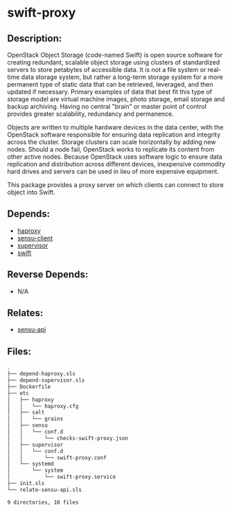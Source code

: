 # swift-proxy

## Description:

OpenStack Object Storage (code-named Swift) is open source software for creating redundant, scalable object storage using clusters of standardized servers to store petabytes of accessible data. It is not a file system or real-time data storage system, but rather a long-term storage system for a more permanent type of static data that can be retrieved, leveraged, and then updated if necessary. Primary examples of data that best fit this type of storage model are virtual machine images, photo storage, email storage and backup archiving. Having no central "brain" or master point of control provides greater scalability, redundancy and permanence.

Objects are written to multiple hardware devices in the data center, with the OpenStack software responsible for ensuring data replication and integrity across the cluster. Storage clusters can scale horizontally by adding new nodes. Should a node fail, OpenStack works to replicate its content from other active nodes. Because OpenStack uses software logic to ensure data replication and distribution across different devices, inexpensive commodity hard drives and servers can be used in lieu of more expensive equipment.

This package provides a proxy server on which clients can connect to store object into Swift.

## Depends:

  -  [haproxy](/salt/haproxy)
  -  [sensu-client](/salt/sensu-client)
  -  [supervisor](/salt/supervisor)
  -  [swift](/salt/swift)

## Reverse Depends:

  -  N/A

## Relates:

  -  [sensu-api](/salt/sensu-api)

## Files:

```bash
.
├── depend-haproxy.sls
├── depend-supervisor.sls
├── Dockerfile
├── etc
│   ├── haproxy
│   │   └── haproxy.cfg
│   ├── salt
│   │   └── grains
│   ├── sensu
│   │   └── conf.d
│   │       └── checks-swift-proxy.json
│   ├── supervisor
│   │   └── conf.d
│   │       └── swift-proxy.conf
│   └── systemd
│       └── system
│           └── swift-proxy.service
├── init.sls
└── relate-sensu-api.sls

9 directories, 10 files
```
